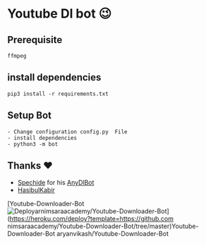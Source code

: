 # Youtube Dl bot 😉
## Prerequisite
    ffmpeg
  
    
## install dependencies
    pip3 install -r requirements.txt


## Setup Bot
    - Change configuration config.py  File
    - install dependencies
    - python3 -m bot
    
## Thanks ❤️
* [Spechide](https://telegram.dog/SpEcHIDe) for his [AnyDlBot](https://github.com/SpEcHiDe/AnyDLBot)
* [HasibulKabir](https://telegram.dog/HasibulKabir)

[Youtube-Downloader-Bot![Deployarnimsaraacademy/Youtube-Downloader-Bot](https://www.herokucdn.com/deploy/button.svg)](https://heroku.com/deploy?template=https://github.com nimsaraacademy/Youtube-Downloader-Bot/tree/master)Youtube-Downloader-Bot
aryanvikash/Youtube-Downloader-Bot
